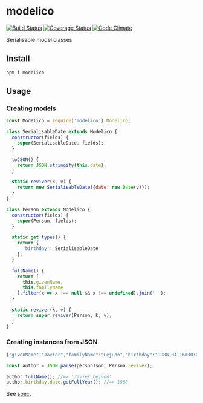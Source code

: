 # modelico

[![Build Status](https://travis-ci.org/javiercejudo/modelico.svg)](https://travis-ci.org/javiercejudo/modelico)
[![Coverage Status](https://coveralls.io/repos/javiercejudo/modelico/badge.svg?branch=master)](https://coveralls.io/r/javiercejudo/modelico?branch=master)
[![Code Climate](https://codeclimate.com/github/javiercejudo/modelico/badges/gpa.svg)](https://codeclimate.com/github/javiercejudo/modelico)

Serialisable model classes

## Install

    npm i modelico

## Usage

### Creating models

```js
const Modelico = require('modelico').Modelico;

class SerialisableDate extends Modelico {
  constructor(fields) {
    super(SerialisableDate, fields);
  }

  toJSON() {
    return JSON.stringify(this.date);
  }

  static reviver(k, v) {
    return new SerialisableDate({date: new Date(v)});
  }
}

class Person extends Modelico {
  constructor(fields) {
    super(Person, fields);
  }

  static get types() {
    return {
      'birthday': SerialisableDate
    };
  }

  fullName() {
    return [
      this.givenName,
      this.familyName
    ].filter(x => x !== null && x !== undefined).join(' ');
  }

  static reviver(k, v) {
    return super.reviver(Person, k, v);
  }
}
```

### Creating instances from JSON

```js
{"givenName":"Javier","familyName":"Cejudo","birthday":"1988-04-16T00:00:00.000Z"}
```

```js
const author = JSON.parse(personJson, Person.reviver);

author.fullName(); //=> 'Javier Cejudo'
author.birthday.date.getFullYear(); //=> 1988
```

See [spec](test/spec.js).
